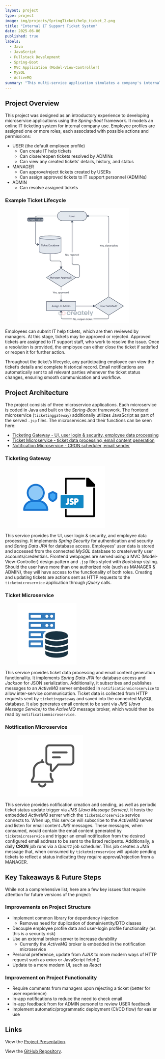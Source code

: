 ```yaml
---
layout: project
type: project
image: img/projects/SpringTicket/help_ticket_2.png
title: "Internal IT Support Ticket System"
date: 2025-06-06
published: true
labels:
  - Java
  - JavaScript
  - Fullstack Development
  - Spring-Boot
  - MVC Application (Model-View-Controller)
  - MySQL
  - ActiveMQ
summary: "This multi-service application simulates a company's internal IT support ticketing system. It allows regular employees to submit IT help tickets, which are reviewed and either approved or rejected by managerial staff, resolved by IT support staff, and closed or reopened by the original submitter. This system is built using a micro services architecture, with each service handling a distinct area of functionality."
---
```


## Project Overview

This project was designed as an introductory experience to developing microservice applications using the *Spring-Boot* framework. It models an online IT ticketing system for internal company use. Employee profiles are assigned one or more roles, each associated with possible actions and permissions:
- USER (the default employee profile)
  - Can create IT help tickets
  - Can close/reopen tickets resolved by ADMINs
  - Can view any created tickets' details, history, and status
- MANAGER
  - Can approve/reject tickets created by USERs
  - Can assign approved tickets to IT support personnel (ADMINs)
- ADMIN
  - Can resolve assigned tickets

### Example Ticket Lifecycle

<figure class="figure float-end ms-2">
    <img class="figure-img img-fluid" src="../img/projects/SpringTicket/ticketlifecycle.png" style="height:375px;" alt="Ticket Lifecycle Sequence Chart">
</figure>


Employees can submit IT help tickets, which are then reviewed by managers. At this stage, tickets may be approved or rejected. Approved tickets are assigned to IT support staff, who work to resolve the issue. Once a resolution is provided, the employee can either close the ticket if satisfied or reopen it for further action.

Throughout the ticket’s lifecycle, any participating employee can view the ticket’s details and complete historical record. Email notifications are automatically sent to all relevant parties whenever the ticket status changes, ensuring smooth communication and workflow.

## Project Architecture

The project consists of three microservice applications. Each microservice is coded in Java and built on the *Spring-Boot* framework. The frontend microservice (`ticketinggateway`) additionally utilizes JavaScript as part of the served `.jsp` files. The microservices and their functions can be seen here:

- [Ticketing Gateway - UI, user login & security, employee data processing](#ticketing-gateway)
- [Ticket Microservice - ticket data processing, email content generation](#ticket-microservice)
- [Notification Microservice - CRON scheduler, email sender](#notification-microservice)

### Ticketing Gateway

<figure class="figure float-end ms-2">
    <img class="figure-img img-fluid" src="../img/projects/SpringTicket/ticketgateway.png" style="height:200px;" alt="User and JSP Clipart">
</figure>

This service provides the UI, user login & security, and employee data processing. It implements *Spring Security* for authentication and security and *Spring Data JPA* for database access. Employees' user data is stored and accessed from the connected *MySQL* database to create/verify user accounts/credentials. Frontend webpages are served using a MVC (Model-View-Controller) design pattern and `.jsp` files styled with *Bootstrap* styling. Should the user have more than one authorized role (such as MANAGER & ADMIN), they will have access to the functionality of both roles. Creating and updating tickets are actions sent as HTTP requests to the `ticketmicroservice` application through *jQuery* calls.

### Ticket Microservice

<figure class="figure float-end ms-2">
    <img class="figure-img img-fluid" src="../img/projects/SpringTicket/database.png" style="height:200px;" alt="Database Access Clipart">
</figure>

This service provides ticket data processing and email content generation functionality. It implements *Spring Data JPA* for database access and *Jackson* for JSON serialization. Additionally, it subscribes and publishes messages to an *ActiveMQ* server embedded in `notificationmicroservice` to allow inter-service communication. Ticket data is collected from HTTP requests sent by `ticketinggateway` and saved into the connected MySQL database. It also generates email content to be sent via *JMS (Java Message Service)* to the *ActiveMQ* message broker, which would then be read by `notificationmicroservice`.  

### Notification Microservice

<figure class="figure float-end ms-2">
    <img class="figure-img img-fluid" src="../img/projects/SpringTicket/notification.png" style="height:200px;"  alt="Notification Bell Clipart">
</figure>

This service provides notification creation and sending, as well as periodic ticket status update trigger via *JMS (Java Message Service)*. It hosts the embedded *ActiveMQ* server which the `ticketmicroservice` service connects to. When up, this service will subscribe to the *ActiveMQ* server and listen for email content *JMS* messages. These messages, when consumed, would contain the email content generated by `ticketmicroservice` and trigger an email notification from the desired configured email address to be sent to the listed recipents. Additionally, a daily **CRON** job runs via a *Quartz* job scheduler. This job creates a *JMS* message that, when consumed by `ticketmicroservice` will update pending tickets to reflect a status indicating they require approval/rejection from a MANAGER.
 
## Key Takeaways & Future Steps

While not a comprehensive list, here are a few key issues that require attention for future versions of the project:

### Improvements on Project Structure
 - Implement common library for dependency injection
   - Removes need for duplication of domain/entity/DTO classes
 - Decouple employee profile data and user-login profile functionality (as this is a security risk)
 - Use an external broker-server to increase durability
   - Currently the *ActiveMQ* broker is embedded in the notification microservice
 - Personal preference, update from *AJAX* to more modern ways of HTTP request such as *axios* or JavaScript fetch()
 - Update to a more modern UI, such as *React*

### Improvement on Project Functionality
 - Require comments from managers upon rejecting a ticket (better for user experience)
 - In-app notifications to reduce the need to check email
 - In-app feedback from for ADMIN personel to review USER feedback
 - Implement automatic/programmatic deployment (CI/CD flow) for easier use

## Links

View the [Project Presentation](https://github.com/jeremiahdy55/Spring-TicketSystem/blob/main/Ticket%20System%20Microservice%20Project%20-%20May%202025.pdf).

View the [GitHub Repository](https://github.com/jeremiahdy55/Spring-TicketSystem).
